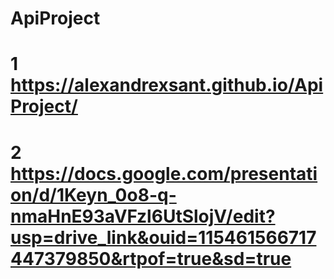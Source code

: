 # ApiProject

 # 1 https://alexandrexsant.github.io/ApiProject/

# 2 https://docs.google.com/presentation/d/1Keyn_0o8-q-nmaHnE93aVFzl6UtSlojV/edit?usp=drive_link&ouid=115461566717447379850&rtpof=true&sd=true
